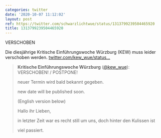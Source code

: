 ```yaml
---
categories: twitter
date: '2020-10-07 11:12:02'
layout: post
ref: https://twitter.com/schwarzlichtwue/status/1313799239504465920
title: 1313799239504465920
---
```

VERSCHOBEN



Die diesjährige Kritische Einführungswoche Würzburg (KEW) muss leider verschoben werden. [twitter.com/kew_wue/status…](https://twitter.com/kew_wue/status/1313787544451117058)
> <b>Kritische Einführungswoche Würzburg</b> ([@kew_wue](https://twitter.com/kew_wue)):  
>VERSCHOBEN! / POSTPONE!   
>  
>neuer Termin wird bald bekannt gegeben.  
>  
>new date will be published soon.  
>  
>  
>  
>(English version below)  
>  
>  
>  
>Hallo ihr Lieben,  
>  
>  
>  
>in letzter Zeit war es recht still um uns, doch hinter den Kulissen ist  
>  
>viel passiert.  


